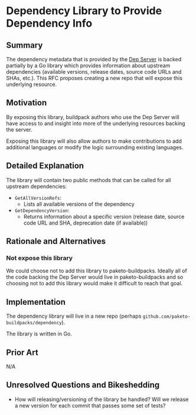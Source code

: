 # Dependency Library to Provide Dependency Info

## Summary

The dependency metadata that is provided by the [Dep Server](https://github.com/paketo-buildpacks/dep-server) is backed partially by a Go library which provides information about upstream dependencies (available versions, release dates, source code URLs and SHAs, etc.). This RFC proposes creating a new repo that will expose this underlying resource.

## Motivation

By exposing this library, buildpack authors who use the Dep Server will have access to and insight into more of the underlying resources backing the server.

Exposing this library will also allow authors to make contributions to add additional languages or modify the logic surrounding existing languages.

## Detailed Explanation

The library will contain two public methods that can be called for all upstream dependencies:
  * `GetAllVersionRefs`:
    * Lists all available versions of the dependency
  * `GetDependencyVersion`:
    * Returns information about a specific version (release date, source code URL and SHA, deprecation date (if available))

## Rationale and Alternatives

### Not expose this library
We could choose not to add this library to paketo-buildpacks. Ideally all of the code backing the Dep Server would live in paketo-buildpacks and so choosing not to add this library would make it difficult to reach that goal.

## Implementation

The dependency library will live in a new repo (perhaps `github.com/paketo-buildpacks/dependency`).

The library is written in Go.

## Prior Art

N/A

## Unresolved Questions and Bikeshedding

* How will releasing/versioning of the library be handled? Will we release a new version for each commit that passes some set of tests?
